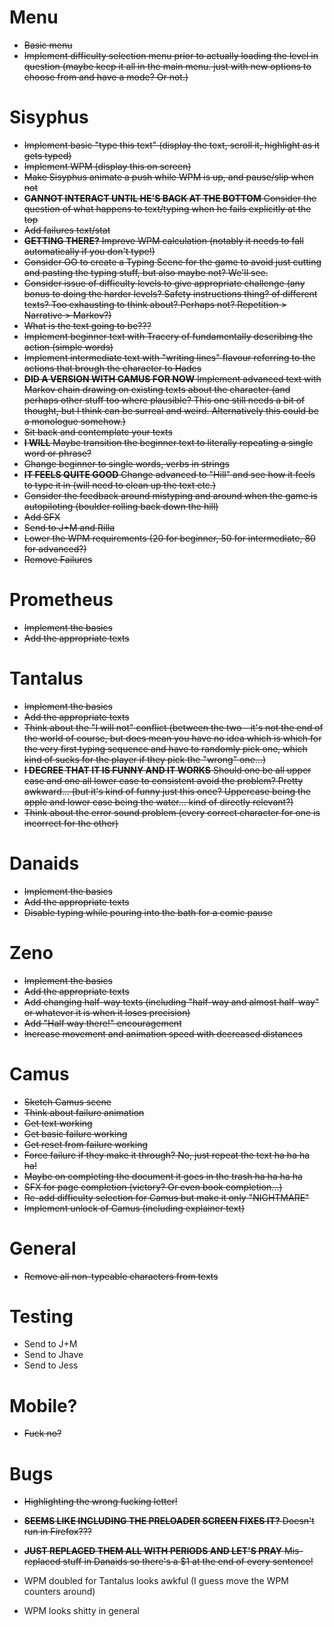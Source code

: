 # Menu

- ~~Basic menu~~
- ~~Implement difficulty selection menu prior to actually loading the level in question (maybe keep it all in the main menu. just with new options to choose from and have a mode? Or not.)~~

# Sisyphus

- ~~Implement basic "type this text" (display the text, scroll it, highlight as it gets typed)~~
- ~~Implement WPM (display this on screen)~~
- ~~Make Sisyphus animate a push while WPM is up, and pause/slip when not~~
- ~~__CANNOT INTERACT UNTIL HE'S BACK AT THE BOTTOM__ Consider the question of what happens to text/typing when he fails explicitly at the top~~
- ~~Add failures text/stat~~
- ~~__GETTING THERE?__ Improve WPM calculation (notably it needs to fall automatically if you don't type!)~~
- ~~Consider OO to create a Typing Scene for the game to avoid just cutting and pasting the typing stuff, but also maybe not? We'll see.~~
- ~~Consider issue of difficulty levels to give appropriate challenge (any bonus to doing the harder levels? Safety instructions thing? of different texts? Too exhausting to think about? Perhaps not? Repetition > Narrative > Markov?)~~
- ~~What is the text going to be???~~
- ~~Implement beginner text with Tracery of fundamentally describing the action (simple words)~~
- ~~Implement intermediate text with "writing lines" flavour referring to the actions that brough the character to Hades~~
- ~~__DID A VERSION WITH CAMUS FOR NOW__ Implement advanced text with Markov chain drawing on existing texts about the character (and perhaps other stuff too where plausible? This one still needs a bit of thought, but I think can be surreal and weird. Alternatively this could be a monologue somehow.)~~
- ~~Sit back and contemplate your texts~~
- ~~__I WILL__ Maybe transition the beginner text to literally repeating a single word or phrase?~~
- ~~Change beginner to single words, verbs in strings~~
- ~~__IT FEELS QUITE GOOD__ Change advanced to "Hill" and see how it feels to type it in (will need to clean up the text etc.)~~
- ~~Consider the feedback around mistyping and around when the game is autopiloting (boulder rolling back down the hill)~~
- ~~Add SFX~~
- ~~Send to J+M and Rilla~~
- ~~Lower the WPM requirements (20 for beginner, 50 for intermediate, 80 for advanced?)~~
- ~~Remove Failures~~

# Prometheus

- ~~Implement the basics~~
- ~~Add the appropriate texts~~

# Tantalus

- ~~Implement the basics~~
- ~~Add the appropriate texts~~
- ~~Think about the "I will not" conflict (between the two - it's not the end of the world of course, but does mean you have no idea which is which for the very first typing sequence and have to randomly pick one, which kind of sucks for the player if they pick the "wrong" one...)~~
- ~~__I DECREE THAT IT IS FUNNY AND IT WORKS__ Should one be all upper case and one all lower case to consistent avoid the problem? Pretty awkward... (but it's kind of funny just this once? Uppercase being the apple and lower case being the water... kind of directly relevant?)~~
- ~~Think about the error sound problem (every correct character for one is incorrect for the other)~~

# Danaids

- ~~Implement the basics~~
- ~~Add the appropriate texts~~
- ~~Disable typing while pouring into the bath for a comic pause~~

# Zeno

- ~~Implement the basics~~
- ~~Add the appropriate texts~~
- ~~Add changing half-way texts (including "half-way and almost half-way" or whatever it is when it loses precision)~~
- ~~Add "Half way there!" encouragement~~
- ~~Increase movement and animation speed with decreased distances~~

# Camus

- ~~Sketch Camus scene~~
- ~~Think about failure animation~~
- ~~Get text working~~
- ~~Get basic failure working~~
- ~~Get reset from failure working~~
- ~~Force failure if they make it through? No, just repeat the text ha ha ha ha!~~
- ~~Maybe on completing the document it goes in the trash ha ha ha ha~~
- ~~SFX for page completion (victory? Or even book completion...)~~
- ~~Re-add difficulty selection for Camus but make it only "NIGHTMARE"~~
- ~~Implement unlock of Camus (including explainer text)~~

# General

- ~~Remove all non-typeable characters from texts~~

# Testing

- Send to J+M
- Send to Jhave
- Send to Jess

# Mobile?

- ~~Fuck no?~~

# Bugs

- ~~Highlighting the wrong fucking letter!~~
- ~~__SEEMS LIKE INCLUDING THE PRELOADER SCREEN FIXES IT?__ Doesn't run in Firefox???~~
- ~~__JUST REPLACED THEM ALL WITH PERIODS AND LET'S PRAY__ Mis-replaced stuff in Danaids so there's a $1 at the end of every sentence!~~

- WPM doubled for Tantalus looks awkful (I guess move the WPM counters around)
- WPM looks shitty in general
